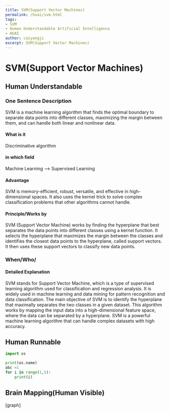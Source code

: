 ```yaml
---
title: SVM(Support Vector Machines)
permalink: /huai/svm.html
tags:
- SVM
- Human Understandable Artificial Intelligence
- HUAI
author: caiyongji
excerpt: SVM(Support Vector Machines)
---
```


# SVM(Support Vector Machines)

## Human Understandable

### One Sentence Description
SVM is a machine learning algorithm that finds the optimal boundary to separate data points into different classes, maximizing the margin between them, and can handle both linear and nonlinear data.

#### What is it
Discriminative algorithm
#### in which field
Machine Learning --> Supervised Learning
#### Advantage
SVM is memory-efficient, robust, versatile, and effective in high-dimensional spaces. It also uses the kernel trick to solve complex classification problems that other algorithms cannot handle.
#### Principle/Works by
SVM (Support Vector Machine) works by finding the hyperplane that best separates the data points into different classes using a kernel function. It selects the hyperplane that maximizes the margin between the classes and identifies the closest data points to the hyperplane, called support vectors. It then uses these support vectors to classify new data points.
### When/Who/


#### Detailed Explanation
SVM stands for Support Vector Machine, which is a type of supervised learning algorithm used for classification and regression analysis. It is widely used in machine learning and data mining for pattern recognition and data classification. The main objective of SVM is to identify the hyperplane that maximally separates the two classes in a given dataset. This algorithm works by mapping the input data into a high-dimensional feature space, where the data can be separated by a hyperplane. SVM is a powerful machine learning algorithm that can handle complex datasets with high accuracy.

## Human Runnable
```python
import os

print(os.name)
abc =1
for i in range(1,5):
    print(i)
```

## Brain Mapping(Human Visible)
[graph]
